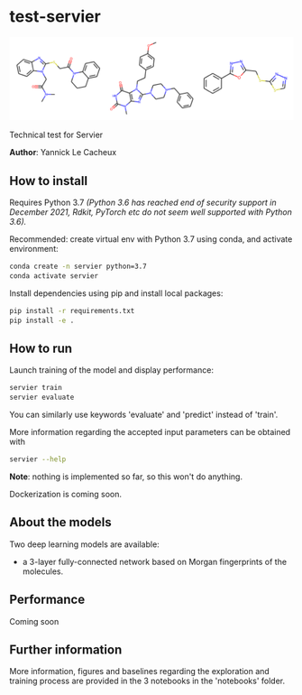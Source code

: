 # test-servier

![Molecules illustration](https://github.com/yannick-lc/test-servier/blob/main/data/images/banner.png)

Technical test for Servier

**Author**: Yannick Le Cacheux

## How to install

Requires Python 3.7
*(Python 3.6 has reached end of security support in December 2021, Rdkit, PyTorch etc do not seem well supported with Python 3.6).*

Recommended: create virtual env with Python 3.7 using conda, and activate environment:
```bash
conda create -n servier python=3.7
conda activate servier
```

Install dependencies using pip and install local packages:

```bash
pip install -r requirements.txt
pip install -e .
```

## How to run

Launch training of the model and display performance:
```bash
servier train
servier evaluate
```

You can similarly use keywords 'evaluate' and 'predict' instead of 'train'.

More information regarding the accepted input parameters can be obtained with
```bash
servier --help
```

**Note**: nothing is implemented so far, so this won't do anything.

Dockerization is coming soon.

## About the models

Two deep learning models are available:
- a 3-layer fully-connected network based on Morgan fingerprints of the molecules.

## Performance

Coming soon

## Further information

More information, figures and baselines regarding the exploration and training process are provided in the 3 notebooks in the 'notebooks' folder.
